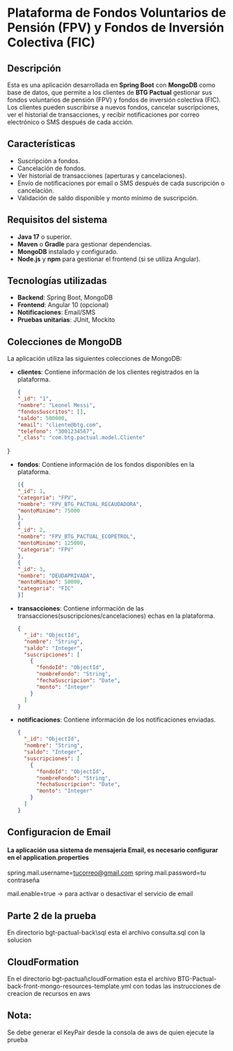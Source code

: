 # Plataforma de Fondos Voluntarios de Pensión (FPV) y Fondos de Inversión Colectiva (FIC)

## Descripción
Esta es una aplicación desarrollada en **Spring Boot** con **MongoDB** como base de datos, que permite a los clientes de **BTG Pactual** gestionar sus fondos voluntarios de pensión (FPV) y fondos de inversión colectiva (FIC). Los clientes pueden suscribirse a nuevos fondos, cancelar suscripciones, ver el historial de transacciones, y recibir notificaciones por correo electrónico o SMS después de cada acción.

## Características
- Suscripción a fondos.
- Cancelación de fondos.
- Ver historial de transacciones (aperturas y cancelaciones).
- Envío de notificaciones por email o SMS después de cada suscripción o cancelación.
- Validación de saldo disponible y monto mínimo de suscripción.

## Requisitos del sistema
- **Java 17** o superior.
- **Maven** o **Gradle** para gestionar dependencias.
- **MongoDB** instalado y configurado.
- **Node.js** y **npm** para gestionar el frontend (si se utiliza Angular).

## Tecnologías utilizadas
- **Backend**: Spring Boot, MongoDB
- **Frontend**: Angular 10 (opcional)
- **Notificaciones**: Email/SMS
- **Pruebas unitarias**: JUnit, Mockito

## Colecciones de MongoDB
La aplicación utiliza las siguientes colecciones de MongoDB:

- **clientes**: Contiene información de los clientes registrados en la plataforma.
  ```json
  {
  "_id": "1",
  "nombre": "Leonel Messi",
  "fondosSuscritos": [],
  "saldo": 500000,
  "email": "cliente@btg.com",
  "telefono": "3001234567",
  "_class": "com.btg.pactual.model.Cliente"
}

- **fondos**: Contiene información de los fondos disponibles en la plataforma.
  ```json
  [{
  "_id": 1,
  "categoria": "FPV",
  "nombre": "FPV_BTG_PACTUAL_RECAUDADORA",
  "montoMinimo": 75000
  },
  {
  "_id": 2,
  "nombre": "FPV_BTG_PACTUAL_ECOPETROL",
  "montoMinimo": 125000,
  "categoria": "FPV"
  },
  {
  "_id": 3,
  "nombre": "DEUDAPRIVADA",
  "montoMinimo": 50000,
  "categoria": "FIC"
  }]

- **transacciones**: Contiene información de las transacciones(suscripciones/cancelaciones) echas en la plataforma.
  ```json
  {
    "_id": "ObjectId",
    "nombre": "String",
    "saldo": "Integer",
    "suscripciones": [
      {
        "fondoId": "ObjectId",
        "nombreFondo": "String",
        "fechaSuscripcion": "Date",
        "monto": "Integer"
      }
    ]
  }

- **notificaciones**: Contiene información de los notificaciones enviadas.
  ```json
  {
    "_id": "ObjectId",
    "nombre": "String",
    "saldo": "Integer",
    "suscripciones": [
      {
        "fondoId": "ObjectId",
        "nombreFondo": "String",
        "fechaSuscripcion": "Date",
        "monto": "Integer"
      }
    ]
  }

## Configuracion de Email
#### La aplicación usa sistema de mensajeria Email, es necesario configurar en el application.properties

 spring.mail.username=tucorreo@gmail.com
 spring.mail.password=tu contraseña

 mail.enable=true -> para activar o desactivar el servicio de email

## Parte 2 de la prueba 

 En directorio bgt-pactual-back\sql esta el archivo
 consulta.sql con la solucion

## CloudFormation

 En el directorio bgt-pactual\cloudFormation esta el archivo
 BTG-Pactual-back-front-mongo-resources-template.yml
 con todas las instrucciones de creacion de recursos en aws

## Nota: 
Se debe generar el KeyPair desde la consola de aws de quien ejecute la prueba
